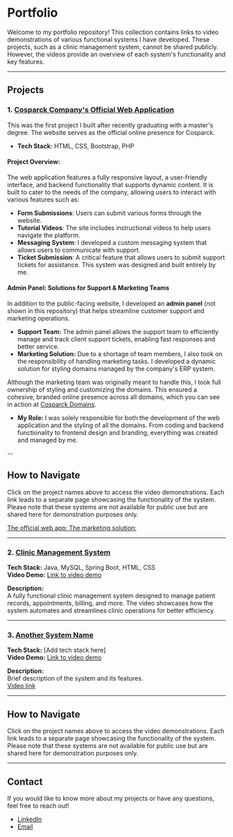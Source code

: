 # Portfolio

Welcome to my portfolio repository! This collection contains links to video demonstrations of various functional systems I have developed. These projects, such as a clinic management system, cannot be shared publicly. However, the videos provide an overview of each system's functionality and key features.

---

## Projects

### 1. [Cosparck Company's Official Web Application](https://www.cosparck.com/)
This was the first project I built after recently graduating with a master's degree. The website serves as the official online presence for Cosparck.

- **Tech Stack:** HTML, CSS, Bootstrap, PHP

#### Project Overview:
The web application features a fully responsive layout, a user-friendly interface, and backend functionality that supports dynamic content. It is built to cater to the needs of the company, allowing users to interact with various features such as:

- **Form Submissions**: Users can submit various forms through the website.
- **Tutorial Videos**: The site includes instructional videos to help users navigate the platform.
- **Messaging System**: I developed a custom messaging system that allows users to communicate with support.
- **Ticket Submission**: A critical feature that allows users to submit support tickets for assistance. This system was designed and built entirely by me.


#### Admin Panel: Solutions for Support & Marketing Teams
In addition to the public-facing website, I developed an **admin panel** (not shown in this repository) that helps streamline customer support and marketing operations.

- **Support Team:** The admin panel allows the support team to efficiently manage and track client support tickets, enabling fast responses and better service.
- **Marketing Solution:** Due to a shortage of team members, I also took on the responsibility of handling marketing tasks. I developed a dynamic solution for styling domains managed by the company's ERP system. 

Although the marketing team was originally meant to handle this, I took full ownership of styling and customizing the domains. This ensured a cohesive, branded online presence across all domains, which you can see in action at [Cosparck Domains](https://www.cosparck.com/domaines).

- **My Role:** I was solely responsible for both the development of the web application and the styling of all the domains. From coding and backend functionality to frontend design and branding, everything was created and managed by me.

--


## How to Navigate

Click on the project names above to access the video demonstrations. Each link leads to a separate page showcasing the functionality of the system. Please note that these systems are not available for public use but are shared here for demonstration purposes only.


































[The official web app: ](https://www.cosparck.com/)
[The marketing solution:](https://www.cosparck.com/domaines)

---

### 2. [Clinic Management System](#)
**Tech Stack:** Java, MySQL, Spring Boot, HTML, CSS  
**Video Demo:** [Link to video demo](#)

**Description:**  
A fully functional clinic management system designed to manage patient records, appointments, billing, and more. The video showcases how the system automates and streamlines clinic operations for better efficiency.

---

### 3. [Another System Name](#)
**Tech Stack:** [Add tech stack here]  
**Video Demo:** [Link to video demo](#)

**Description:**  
Brief description of the system and its features.  
[Video link](#)

---

## How to Navigate

Click on the project names above to access the video demonstrations. Each link leads to a separate page showcasing the functionality of the system. Please note that these systems are not available for public use but are shared here for demonstration purposes only.

---

## Contact

If you would like to know more about my projects or have any questions, feel free to reach out!

- [LinkedIn](https://www.linkedin.com/)
- [Email](mailto:your-email@example.com)
